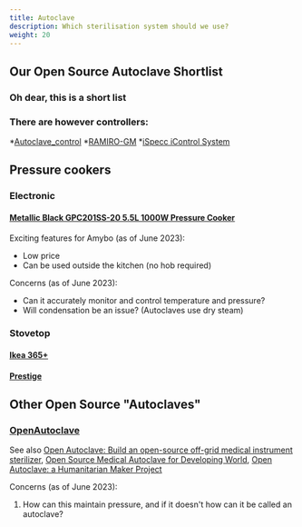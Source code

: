 ```yaml
---
title: Autoclave
description: Which sterilisation system should we use?
weight: 20
---
```


## Our Open Source Autoclave Shortlist

### Oh dear, this is a short list
### There are however controllers:
*[Autoclave_control](https://github.com/zultron/autoclave_control)
*[RAMIRO-GM](https://github.com/RAMIRO-GM/autoclave)
*[iSpecc iControl System](https://www.ispecc.com/controls/composite-control-systems-2)

## Pressure cookers

### Electronic

#### [Metallic Black GPC201SS-20 5.5L 1000W Pressure Cooker](https://direct.asda.com/george/home/cooking-appliances/metallic-black-gpc201ss-20-55l-1000w-pressure-cooker/050019614,default,pd.html)

Exciting features for Amybo (as of June 2023):

* Low price
* Can be used outside the kitchen (no hob required)

Concerns (as of June 2023):

* Can it accurately monitor and control temperature and pressure?
* Will condensation be an issue? (Autoclaves use dry steam)

### Stovetop

#### [Ikea 365+](https://www.ikea.com/gb/en/p/ikea-365-pressure-cooker-stainless-steel-20463650/)

#### [Prestige](https://www.prestige.co.uk/collections/pressure-cookers)

## Other Open Source "Autoclaves"

### [OpenAutoclave](https://github.com/IdeaPropulsionSystems/OpenAutoclave)
See also [Open Autoclave: Build an open-source off-grid medical instrument sterilizer](https://www.amazon.com/Open-Autoclave-open-source-instrument-sterilizer/dp/1729731945), [Open Source Medical Autoclave for Developing World](https://www.youtube.com/watch?v=n5dj6uUwOyQ), [Open Autoclave: a Humanitarian Maker Project](https://www.instructables.com/Open-Autoclave-a-Humanitarian-Maker-Project/)

Concerns (as of June 2023):

1. How can this maintain pressure, and if it doesn't how can it be called an autoclave?

<br>